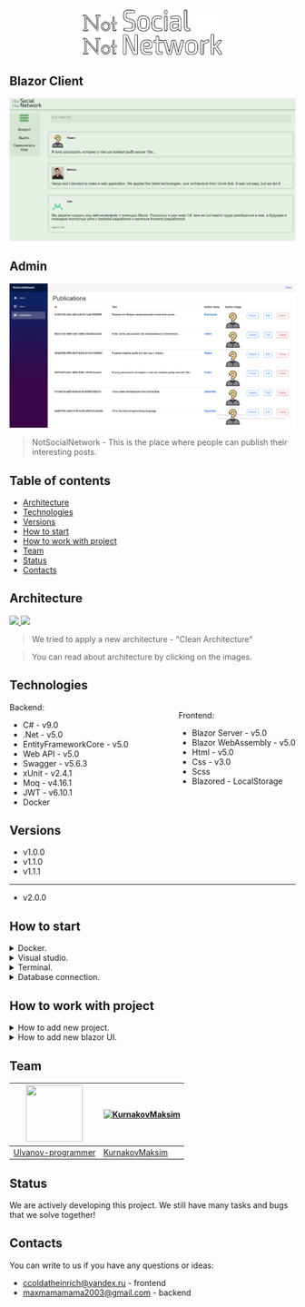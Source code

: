 <div align="center">

<img src="ImgForReadme/MainImages/Logo.png" width="250" />

</div>

## Blazor Client
![MainPage](ImgForReadme/MainImages/MainPageInUI.png)

## Admin
![MainPage](ImgForReadme/MainImages/AdminPanel.png)

> NotSocialNetwork - This is the place where people can publish their interesting posts.

## Table of contents
* [Architecture](#architecture)
* [Technologies](#technologies)
* [Versions](#versions)
* [How to start](#how-to-start)
* [How to work with project](#how-to-work-with-project)
* [Team](#team)
* [Status](#status)
* [Contacts](#contacts)

## Architecture

<a href="https://docs.microsoft.com/en-us/dotnet/architecture/modern-web-apps-azure/common-web-application-architectures" >
 <img src="https://docs.microsoft.com/en-us/dotnet/architecture/modern-web-apps-azure/media/image5-9.png" />
</a>
<a href="https://blog.cleancoder.com/uncle-bob/2012/08/13/the-clean-architecture.html">
 <img src="https://blog.cleancoder.com/uncle-bob/images/2012-08-13-the-clean-architecture/CleanArchitecture.jpg" />
</a>

> We tried to apply a new architecture - "Clean Architecture"

> You can read about architecture by clicking on the images.

## Technologies

<div style="text-align:left;">

<div style="float:right;">

Frontend:
* Blazor Server - v5.0
* Blazor WebAssembly - v5.0
* Html - v5.0
* Css - v3.0
* Scss
* Blazored - LocalStorage

</div>

Backend:
* C# - v9.0
* .Net - v5.0
* EntityFrameworkCore - v5.0
* Web API - v5.0
* Swagger - v5.6.3
* xUnit - v2.4.1
* Moq - v4.16.1
* JWT - v6.10.1
* Docker

</div>


## Versions

* v1.0.0
* v1.1.0
* v1.1.1

---

* v2.0.0

## How to start


<details>
    <summary>Docker.</summary>

### Create certificate:
* Create certificate (Edit "YourPassword" to your password)
```
dotnet dev-certs https -ep $env:USERPROFILE\.aspnet\https\NotSocialNetwork.API.pfx -p YourPassword
```
* Set your certificate in secrets
```
dotnet user-secrets set "Kestrel:Certificates:Development:Password" "YourPassword" -p Src/Presentation/NotSocialNetwork.API/
```

### Run docker:
```
docker-compose build
docker-compose up
```

| Application 	    | URL |
|------------------ | -------------------------------------- |
| NotSocialNetwork.API  | https://localhost:5001/swagger/index.html |
| NotSocialNetwork.API  | http://localhost:5000/swagger/index.html |
| Ms Sql Server  | Server=localhost;User Id=SA;Password=<YourStrong!Passw0rddD> Database=NotSocialNetworkDB; |

</details>

<details>
    <summary>Visual studio.</summary>

* In the main root of the project open properties
* Choose Multiple startup projects
* Choose NotSocialNetwork.API (start) and NotSocialNetwork.BlazorServer.Server (start), as shown in the screenshot:
![MultipleStartupProjects](ImgForReadme/StartProject/MultipleStartupProjects.png)
* Start project

| Application 	    | URL |
|------------------ | -------------------------------------- |
| NotSocialNetwork.API  | https://localhost:44353/swagger/index.html |
| NotSocialNetwork.BlazorWasm.WebUI  | https://localhost:44316/BlazorClient |
| NotSocialNetwork.BlazorWasm.WebUIAdmin  | https://localhost:44316/Admin |

</details>

<details>
    <summary>Terminal.</summary>

### 1 Install .net 5 https://dotnet.microsoft.com/download/dotnet/5.0
### 2 Create certificate (Edit "YourPassword" to your password)

```
dotnet dev-certs https --clean
dotnet dev-certs https -ep $env:USERPROFILE\.aspnet\https\NotSocialNetwork.API.pfx -p YourPassword
dotnet dev-certs https --trust
```

### 3 Edit path in Src\Presentation\NotSocialNetwork.WebShared\Helpers\HttpHelper

``` CS
public class HttpHelper
{
    internal const string API_ADDRESS = "https://localhost:5001/api/";
```

### 4 Run projects

NotSocialNetwork.API
```
dotnet run -p .\Src\Presentation\NotSocialNetwork.API\NotSocialNetwork.API.csproj
```
NotSocialNetwork.BlazorServer.Server
```
dotnet run -p .\Src\Presentation\NotSocialNetwork.BlazorServer.Server\NotSocialNetwork.BlazorServer.Server.csproj
```

| Application 	    | URL |
|------------------ | -------------------------------------- |
| NotSocialNetwork.API  | https://localhost:5001/swagger/index.html |
| NotSocialNetwork.BlazorWasm.WebUI  | https://localhost:3001/BlazorClient |
| NotSocialNetwork.BlazorWasm.WebUIAdmin  | https://localhost:3001/Admin |

</details>

<details>
    <summary>Database connection.</summary>
    
You can run the project without a database, as we initially use InMemoryDatabase, but if you need a database, follow the instructions:
* Src / Presentation / NotSocialNetwork.API / Startup.cs change in the ConfigureServices method:

For VS or dotnet commands:
``` csharp
// In-memory database.
//ConfigureInMemoryDatabase(services);
// Real database.
ConfigureProductionServices(services);
// Real database for docker.
//ConfigureProductionServicesForDocker(services);
```
For docker:
``` csharp
// In-memory database.
//ConfigureInMemoryDatabase(services);
// Real database.
//ConfigureProductionServices(services);
// Real database for docker.
ConfigureProductionServicesForDocker(services);
```

* Src / Presentation / NotSocialNetwork.API / Program.cs change in the Main method:
``` csharp
var host = CreateHostBuilder(args).Build();

using (var scope = host.Services.CreateScope())
{
    var services = scope.ServiceProvider;
    var appDbContext = services.GetRequiredService<AppDbContext>();
    DefaultImagesInit.AddTestImage(appDbContext);
    DefaultUsersInit.AddAdmin(appDbContext);
}

#region Memory data (Hide if using real database)
//using (var scope = host.Services.CreateScope())
//{
//    var services = scope.ServiceProvider;
//    var appDbContext = services.GetRequiredService<AppDbContext>();
//    TestDataInit.AddTestData(appDbContext);
//}
#endregion

host.Run();
```
* In the main root of the project, open a console (cmd or other)
* Check that you have everything by entering as in the screenshot:
```
dotnet ef
```
![DotnetEf](ImgForReadme/StartProject/DotnetEf.png)

> if something went wrong, read https://docs.microsoft.com/en-us/ef/core/cli/dotnet and return to the previous point

* enter:
```
dotnet ef database update -p .\Src\Infrastructure\NotSocialNetwork.DBContexts\ -s .\Src\Presentation\NotSocialNetwork.API\
```

* Start project

</details>

## How to work with project

<details>
    <summary>How to add new project.</summary>

> For example we can add new Framework in project

```
dotnet new projectType -o Src/Infrastructure/NotSocialNetwork.YourProjectName
```

```
dotnet sln add Src/Infrastructure/NotSocialNetwork.YourProjectName
```

</details>

<details>
    <summary>How to add new blazor UI.</summary>

> For example we can add new Identity project

### 1 Add new project by instruction "How to add new project"
### 2 Add new method in Src/Presentation/NotSocialNetwork.BlazorServer.Server/Startup.cs

``` csharp
private void ConnectIdentityApp(IApplicationBuilder app)
{
    app.MapWhen(ctx => ctx.Request.Path.StartsWithSegments("/Identity"), identity =>
    {
        identity.UseBlazorFrameworkFiles("/Identity");
        identity.UseStaticFiles();

        identity.UseRouting();
        identity.UseEndpoints(endpoints =>
        {
            endpoints.MapControllers();
            endpoints.MapFallbackToFile("Identity/{*path:nonfile}", "Identity/index.html");
        });
    });
}

```

### 3 Connect in Configure method
### 4 Add name in csproj
``` xml
<Project Sdk="Microsoft.NET.Sdk.BlazorWebAssembly">

  <PropertyGroup>
    <TargetFramework>net5.0</TargetFramework>
    <StaticWebAssetBasePath>Identity</StaticWebAssetBasePath> <!-->Here<!-->
  </PropertyGroup>
```
### 5 Add base in index.html
``` html
<base href="/Identity/" />
```

> Now you can call project by https://localhost:----/Identity

</details>

## Team
<img src="https://avatars.githubusercontent.com/u/66691708" width="100" height="100"/> | [![KurnakovMaksim](https://avatars.githubusercontent.com/u/59327306?v=3&s=100)](https://github.com/KurnakovMaksim)
--- | --- |
[Ulyanov-programmer](https://github.com/Ulyanov-programmer) | [KurnakovMaksim](https://github.com/KurnakovMaksim)

## Status
We are actively developing this project. We still have many tasks and bugs that we solve together!

## Contacts
You can write to us if you have any questions or ideas:
* ccoldatheinrich@yandex.ru - frontend
* maxmamamama2003@gmail.com - backend